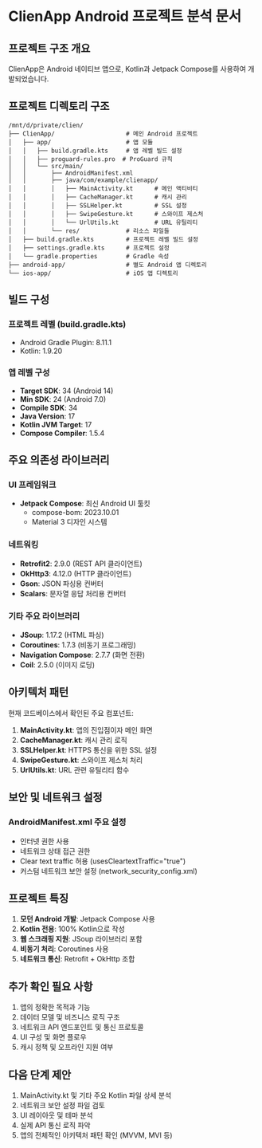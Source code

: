 # ClienApp Android 프로젝트 분석 문서

## 프로젝트 구조 개요

ClienApp은 Android 네이티브 앱으로, Kotlin과 Jetpack Compose를 사용하여 개발되었습니다.

## 프로젝트 디렉토리 구조

```
/mnt/d/private/clien/
├── ClienApp/                    # 메인 Android 프로젝트
│   ├── app/                     # 앱 모듈
│   │   ├── build.gradle.kts     # 앱 레벨 빌드 설정
│   │   ├── proguard-rules.pro  # ProGuard 규칙
│   │   └── src/main/
│   │       ├── AndroidManifest.xml
│   │       ├── java/com/example/clienapp/
│   │       │   ├── MainActivity.kt      # 메인 액티비티
│   │       │   ├── CacheManager.kt      # 캐시 관리
│   │       │   ├── SSLHelper.kt         # SSL 설정
│   │       │   ├── SwipeGesture.kt      # 스와이프 제스처
│   │       │   └── UrlUtils.kt          # URL 유틸리티
│   │       └── res/             # 리소스 파일들
│   ├── build.gradle.kts         # 프로젝트 레벨 빌드 설정
│   ├── settings.gradle.kts      # 프로젝트 설정
│   └── gradle.properties        # Gradle 속성
├── android-app/                 # 별도 Android 앱 디렉토리
└── ios-app/                     # iOS 앱 디렉토리
```

## 빌드 구성

### 프로젝트 레벨 (build.gradle.kts)
- Android Gradle Plugin: 8.11.1
- Kotlin: 1.9.20

### 앱 레벨 구성
- **Target SDK**: 34 (Android 14)
- **Min SDK**: 24 (Android 7.0)
- **Compile SDK**: 34
- **Java Version**: 17
- **Kotlin JVM Target**: 17
- **Compose Compiler**: 1.5.4

## 주요 의존성 라이브러리

### UI 프레임워크
- **Jetpack Compose**: 최신 Android UI 툴킷
  - compose-bom: 2023.10.01
  - Material 3 디자인 시스템

### 네트워킹
- **Retrofit2**: 2.9.0 (REST API 클라이언트)
- **OkHttp3**: 4.12.0 (HTTP 클라이언트)
- **Gson**: JSON 파싱용 컨버터
- **Scalars**: 문자열 응답 처리용 컨버터

### 기타 주요 라이브러리
- **JSoup**: 1.17.2 (HTML 파싱)
- **Coroutines**: 1.7.3 (비동기 프로그래밍)
- **Navigation Compose**: 2.7.7 (화면 전환)
- **Coil**: 2.5.0 (이미지 로딩)

## 아키텍처 패턴

현재 코드베이스에서 확인된 주요 컴포넌트:

1. **MainActivity.kt**: 앱의 진입점이자 메인 화면
2. **CacheManager.kt**: 캐시 관리 로직
3. **SSLHelper.kt**: HTTPS 통신을 위한 SSL 설정
4. **SwipeGesture.kt**: 스와이프 제스처 처리
5. **UrlUtils.kt**: URL 관련 유틸리티 함수

## 보안 및 네트워크 설정

### AndroidManifest.xml 주요 설정
- 인터넷 권한 사용
- 네트워크 상태 접근 권한
- Clear text traffic 허용 (usesCleartextTraffic="true")
- 커스텀 네트워크 보안 설정 (network_security_config.xml)

## 프로젝트 특징

1. **모던 Android 개발**: Jetpack Compose 사용
2. **Kotlin 전용**: 100% Kotlin으로 작성
3. **웹 스크래핑 지원**: JSoup 라이브러리 포함
4. **비동기 처리**: Coroutines 사용
5. **네트워크 통신**: Retrofit + OkHttp 조합

## 추가 확인 필요 사항

1. 앱의 정확한 목적과 기능
2. 데이터 모델 및 비즈니스 로직 구조
3. 네트워크 API 엔드포인트 및 통신 프로토콜
4. UI 구성 및 화면 플로우
5. 캐시 정책 및 오프라인 지원 여부

## 다음 단계 제안

1. MainActivity.kt 및 기타 주요 Kotlin 파일 상세 분석
2. 네트워크 보안 설정 파일 검토
3. UI 레이아웃 및 테마 분석
4. 실제 API 통신 로직 파악
5. 앱의 전체적인 아키텍처 패턴 확인 (MVVM, MVI 등)